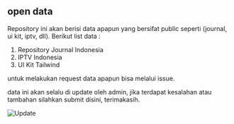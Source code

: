 ## open data

Repository ini akan berisi data apapun yang bersifat public seperti (journal, ui
kit, iptv, dll). Berikut list data :

1. Repository Journal Indonesia
2. IPTV Indonesia
3. UI Kit Tailwind

untuk melakukan request data apapun bisa melalui issue.

data ini akan selalu di update oleh admin, jika terdapat kesalahan atau tambahan
silahkan submit disini, terimakasih.

![Update](https://img.shields.io/github/last-commit/fajriyan/open-repository?label=last%20update)
